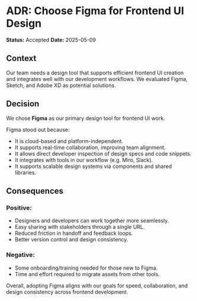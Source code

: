# ADR: Choose Figma for Frontend UI Design

**Status:** Accepted 
**Date:** 2025-05-09 

## Context

Our team needs a design tool that supports efficient frontend UI creation and integrates well with our development workflows. We evaluated Figma, Sketch, and Adobe XD as potential solutions.

## Decision

We chose **Figma** as our primary design tool for frontend UI work.

Figma stood out because:
- It is cloud-based and platform-independent.
- It supports real-time collaboration, improving team alignment.
- It allows direct developer inspection of design specs and code snippets.
- It integrates with tools in our workflow (e.g. Miro, Slack).
- It supports scalable design systems via components and shared libraries.

## Consequences

### Positive:
- Designers and developers can work together more seamlessly.
- Easy sharing with stakeholders through a single URL.
- Reduced friction in handoff and feedback loops.
- Better version control and design consistency.

### Negative:
- Some onboarding/training needed for those new to Figma.
- Time and effort required to migrate assets from other tools.

Overall, adopting Figma aligns with our goals for speed, collaboration, and design consistency across frontend development.
